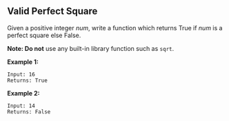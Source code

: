 ## Valid Perfect Square

Given a positive integer *num*, write a function which returns True if *num* is a perfect square else False.

**Note: Do not** use any built-in library function such as `sqrt`.

**Example 1:**
```
Input: 16
Returns: True
```

**Example 2:**
```
Input: 14
Returns: False
```
